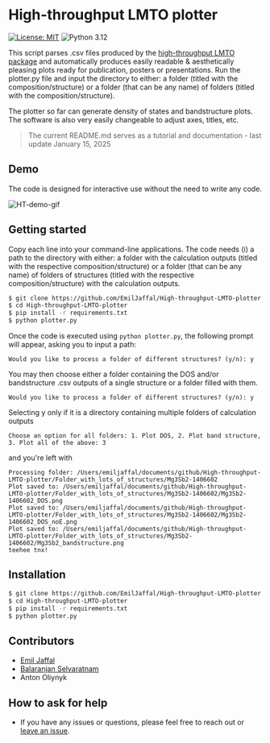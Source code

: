 # High-throughput LMTO plotter

[![License: MIT](https://img.shields.io/badge/License-MIT-yellow.svg)](https://github.com/EmilJaffal/High-throughput-LMTO-plotter/blob/main/LICENSE)
![Python 3.12](https://img.shields.io/badge/python-3.12-blue.svg)

This script parses .csv files produced by the [high-throughput LMTO package](https://github.com/balaranjan/High-throughput-LMTO) and automatically produces easily readable & aesthetically pleasing plots ready for publication, posters or presentations. Run the plotter.py file and input the directory to either: a folder (titled with the composition/structure) or a folder (that can be any name) of folders (titled with the composition/structure). 

The plotter so far can generate density of states and bandstructure plots. The software is also very easily changeable to adjust axes, titles, etc.

> The current README.md serves as a tutorial and documentation - last update January 15, 2025

## Demo

The code is designed for interactive use without the need to write any code.

![HT-demo-gif](https://github.com/EmilJaffal/High-throughput-LMTO-plotter/tree/main/assets/HT_DEMO.gif)

## Getting started

Copy each line into your command-line applications. The code needs (i) a path to the directory with either: a folder with the calculation outputs (titled with the respective composition/structure) or a folder (that can be any name) of folders of structures (titled with the respective composition/structure) with the calculation outputs.

```bash
$ git clone https://github.com/EmilJaffal/High-throughput-LMTO-plotter
$ cd High-throughput-LMTO-plotter
$ pip install -r requirements.txt
$ python plotter.py
```

Once the code is executed using `python plotter.py`, the following prompt will
appear, asking you to input a path:

```text
Would you like to process a folder of different structures? (y/n): y
```

You may then choose either a folder containing the DOS and/or bandstructure .csv outputs of a single structure or a folder filled with them.

```text
Would you like to process a folder of different structures? (y/n): y
```

Selecting y only if it is a directory containing multiple folders of calculation outputs

```text
Choose an option for all folders: 1. Plot DOS, 2. Plot band structure, 3. Plot all of the above: 3
```

and you're left with 

```text
Processing folder: /Users/emiljaffal/documents/github/High-throughput-LMTO-plotter/Folder_with_lots_of_structures/Mg3Sb2-1406602
Plot saved to: /Users/emiljaffal/documents/github/High-throughput-LMTO-plotter/Folder_with_lots_of_structures/Mg3Sb2-1406602/Mg3Sb2-1406602_DOS.png
Plot saved to: /Users/emiljaffal/documents/github/High-throughput-LMTO-plotter/Folder_with_lots_of_structures/Mg3Sb2-1406602/Mg3Sb2-1406602_DOS_noE.png
Plot saved to: /Users/emiljaffal/documents/github/High-throughput-LMTO-plotter/Folder_with_lots_of_structures/Mg3Sb2-1406602/Mg3Sb2_bandstructure.png
teehee tnx!
```


## Installation

```bash
$ git clone https://github.com/EmilJaffal/High-throughput-LMTO-plotter
$ cd High-throughput-LMTO-plotter
$ pip install -r requirements.txt
$ python plotter.py
```

## Contributors

- [Emil Jaffal](https://github.com/EmilJaffal)
- [Balaranjan Selvaratnam](https://github.com/balaranjan)
- Anton Oliynyk

## How to ask for help

- If you have any issues or questions, please feel free to reach out or
  [leave an issue](https://github.com/emiljaffal/High-throughput-LMTO-plotter/issues).
